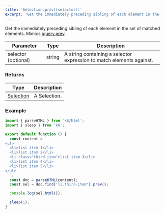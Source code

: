 ```yaml
---
title: 'Selection.prev([selector])'
excerpt: 'Get the immediately preceding sibling of each element in the set of matched elements.'
---
```


Get the immediately preceding sibling of each element in the set of matched elements.
Mimics [jquery.prev](https://api.jquery.com/prev/).

| Parameter           | Type   | Description                                                          |
| ------------------- | ------ | -------------------------------------------------------------------- |
| selector (optional) | string | A string containing a selector expression to match elements against. |

### Returns

| Type                                           | Description  |
| ---------------------------------------------- | ------------ |
| [Selection](/javascript-api/v0-31/k6-html/selection) | A Selection. |

### Example

<CodeGroup labels={[]}>

```javascript
import { parseHTML } from 'k6/html';
import { sleep } from 'k6';

export default function () {
  const content = `
<ul>
  <li>list item 1</li>
  <li>list item 2</li>
  <li class="third-item">list item 3</li>
  <li>list item 4</li>
  <li>list item 5</li>
</ul>
  `;
  const doc = parseHTML(content);
  const sel = doc.find('li.third-item').prev();

  console.log(sel.html());

  sleep(1);
}
```

</CodeGroup>
